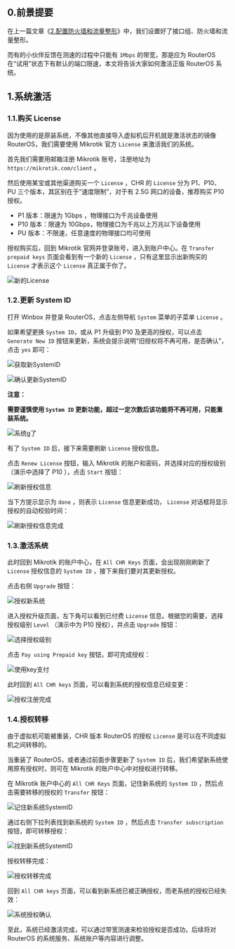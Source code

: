 ## 0.前景提要

在上一篇文章《[2.配置防火墙和流量整形](./2.配置防火墙和流量整形.md)》中，我们设置好了接口组、防火墙和流量整形。  

而有的小伙伴反馈在测速的过程中只能有 `1Mbps` 的带宽，那是应为 RouterOS 在“试用”状态下有默认的端口限速，本文将告诉大家如何激活正版 RouterOS 系统。

## 1.系统激活

### 1.1.购买 License

因为使用的是原装系统，不像其他直接导入虚拟机后开机就是激活状态的镜像 RouterOS，我们需要使用 Mikrotik 官方 `License` 来激活我们的系统。  

首先我们需要用邮箱注册 Mikrotik 账号，注册地址为 `https://mikrotik.com/client` 。

然后使用某宝或其他渠道购买一个 `License` ，CHR 的 `License` 分为 P1、P10、PU 三个版本，其区别在于“速度限制”，对于有 2.5G 网口的设备，推荐购买 P10 授权。

- P1 版本：限速为 1Gbps ，物理接口为千兆设备使用
- P10 版本：限速为 10Gbps，物理接口为千兆以上万兆以下设备使用
- PU 版本：不限速，任意速度的物理接口均可使用

授权购买后，回到 Mikrotik 官网并登录账号，进入到账户中心。在 `Transfer prepaid keys` 页面会看到有一个新的 `License` ，只有这里显示出新购买的 `License` 才表示这个 `License` 真正属于你了。

![新的License](img/p3/buy_new_license.png)

### 1.2.更新 System ID

打开 Winbox 并登录 RouterOS，点击左侧导航 `System` 菜单的子菜单 `License` 。  

如果希望更换 `System ID`，或从 P1 升级到 P10 及更高的授权，可以点击 `Generate New ID` 按钮来更新，系统会提示说明“旧授权将不再可用，是否确认”，点击 `yes` 即可：

![获取新SystemID](img/p3/new_system_id.png)

![确认更新SystemID](img/p3/confirm_new_system_id.png)

 **注意：**   

 **需要谨慎使用 `System ID` 更新功能，超过一定次数后该功能将不再可用，只能重装系统。**  

![系统g了](img/p3/system_g.png)

有了 `System ID` 后，接下来需要刷新 `License` 授权信息。  

点击 `Renew License` 按钮，输入 Mikrotik 的账户和密码，并选择对应的授权级别（演示中选择了 P10 ），点击 `Start` 按钮： 

![刷新授权信息](img/p3/renew_license.png)

当下方提示显示为 `done` ，则表示 `License` 信息更新成功， `License` 对话框将显示授权的自动校验时间：

![刷新授权信息完成](img/p3/renew_license_done.png)

### 1.3.激活系统

此时回到 Mikrotik 的账户中心，在 `All CHR Keys` 页面，会出现刚刚刷新了 `License` 授权信息的 `System ID` ，接下来我们要对其更新授权。  

点击右侧 `Upgrade` 按钮：

![授权新系统](img/p3/license_new_system.png)

进入授权升级页面，左下角可以看到已付费 `License` 信息。根据您的需要，选择授权级别 `Level` （演示中为 P10 授权），并点击 `Upgrade` 按钮：

![选择授权级别](img/p3/choose_level.png)

点击 `Pay using Prepaid key` 按钮，即可完成授权：

![使用key支付](img/p3/pay_with_key.png)

此时回到 `All CHR keys` 页面，可以看到系统的授权信息已经变更：

![授权注册完成](img/p3/system_licensed.png)

### 1.4.授权转移

由于虚拟机可能被重装，CHR 版本 RouterOS 的授权 `License` 是可以在不同虚拟机之间转移的。  

当重装了 RouterOS，或者通过前面步骤更新了 `System ID` 后，我们希望新系统使用原有授权时，则可在 Mikrotik 的账户中心中对授权进行转移。  

在 Mikrotik 账户中心的 `All CHR Keys` 页面，记住新系统的 `System ID` ，然后点击需要转移的授权的 `Transfer` 按钮：

![记住新系统SystemID](img/p3/find_new_system_id.png)

通过右侧下拉列表找到新系统的 `System ID` ，然后点击 `Transfer subscription` 按钮，即可转移授权：

![找到新系统SystemID](img/p3/choose_new_system_id.png)

授权转移完成：  

![授权转移完成](img/p3/license_transfer_done.png)

回到 `All CHR keys` 页面，可以看到新系统已被正确授权，而老系统的授权已经失效：

![系统授权确认](img/p3/check_new_system_license.png)

至此，系统已经激活完成，可以通过带宽测速来检验授权是否成功，后续将对 RouterOS 的系统服务、系统账户等内容进行调整。 